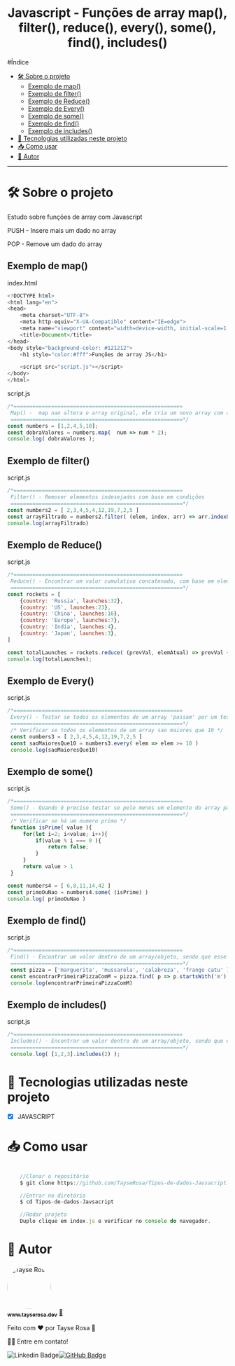 <h1 align="center"> Javascript - Funções de array map(), filter(), reduce(), every(), some(), find(), includes()</h1>

#Índice
- [🛠 Sobre o projeto](#-sobre-o-projeto)
  - [Exemplo de map()](#exemplo-de-map)
  - [Exemplo de filter()](#exemplo-de-filter)
  - [Exemplo de Reduce()](#exemplo-de-reduce)
  - [Exemplo de Every()](#exemplo-de-every)
  - [Exemplo de some()](#exemplo-de-some)
  - [Exemplo de find()](#exemplo-de-find)
  - [Exemplo de includes()](#exemplo-de-includes)
- [🚀 Tecnologias utilizadas neste projeto](#-tecnologias-utilizadas-neste-projeto)
- [📥 Como usar](#-como-usar)
- [🚀 Autor](#-autor)
  
---
# 🛠 Sobre o projeto

<p>Estudo sobre funções de array com Javascript</p>

<p>PUSH - Insere mais um dado no array </p>
<p>POP - Remove um dado do array</p>

## Exemplo de map()
index.html
```js
<!DOCTYPE html>
<html lang="en">
<head>
    <meta charset="UTF-8">
    <meta http-equiv="X-UA-Compatible" content="IE=edge">
    <meta name="viewport" content="width=device-width, initial-scale=1.0">
    <title>Document</title>
</head>
<body style="background-color: #121212">
    <h1 style="color:#fff">Funções de array JS</h1>

    <script src="script.js"></script>
</body>
</html>
```

script.js
```js
/*======================================================
 Map() -  map nao altera o array original, ele cria um novo array com as modifiaçoes
 =======================================================*/
const numbers = [1,2,4,5,10];
const dobraValores = numbers.map(  num => num * 2);
console.log( dobraValores );
```

## Exemplo de filter()
script.js
```js
/*======================================================
 Filter() - Remover elementos indesejados com base em condições
 =======================================================*/
const numbers2 = [ 2,3,4,5,4,12,19,7,2,5 ]
const arrayFiltrado = numbers2.filter( (elem, index, arr) => arr.indexOf(elem) === index ) //Esta eliminando valores repetidos
console.log(arrayFiltrado)

```
## Exemplo de Reduce() 
script.js
```js
/*======================================================
 Reduce() - Encontrar um valor cumulativo concatenado, com base em elementos de todo o array
 =======================================================*/
const rockets = [
    {country: 'Russia', launches:32},
    {country: 'US', launches:23},
    {country: 'China', launches:16},
    {country: 'Europe', launches:7},
    {country: 'India', launches:4},
    {country: 'Japan', launches:3},
]

const totalLaunches = rockets.reduce( (prevVal, elemAtual) => prevVal + elemAtual.launches, 0) /* descobrir o total de lançamentos de todos os paises */
console.log(totalLaunches);

```


## Exemplo de Every()
script.js
```js
/*======================================================
 Every() - Testar se todos os elementos de um array 'passam' por um teste especifico(muito parecido com o filter, mas o filter retorna um novo array objeto, mas o every vai dar um resultado booleano)
 =======================================================*/
 /* Verificar se todos os elementos de um array sao maiores que 10 */
 const numbers3 = [ 2,3,4,5,4,12,19,7,2,5 ]
 const saoMaioresQue10 = numbers3.every( elem => elem >= 10 )
 console.log(saoMaioresQue10)

```

## Exemplo de some()
script.js
```js
/*======================================================
 Some() - Quando é preciso testar se pelo menos um elemento do array passa por um teste específico - Retorna true ou false
 =======================================================*/
 /* Verificar se há um numero primo */
 function isPrime( value ){
     for(let i=2; i<value; i++){
         if(value % i === 0 ){
             return false;
         }
     }
     return value > 1
 }

const numbers4 = [ 6,8,11,14,42 ]
const primoOuNao = numbers4.some( (isPrime) )
console.log( primoOuNao )

```

## Exemplo de find()
script.js
```js
/*======================================================
 Find() - Encontrar um valor dentro de um array/objeto, sendo que esse retorno sera do primeiro elemento que satisfizer o teste
 =======================================================*/
 const pizza = ['marguerita', 'mussarela', 'calabreza', 'frango catu' ];
 const encontrarPrimeiraPizzaComM = pizza.find( p => p.startsWith('m') );
 console.log(encontrarPrimeiraPizzaComM)

```

## Exemplo de includes()
script.js
```js
/*======================================================
 Includes() - Encontrar um valor dentro de um array/objeto, sendo que esse retorno sera do primeiro elemento que satisfizer o teste - Diferença em relação ao find, é que ele retorna BOOLEANO.
 =======================================================*/
 console.log( [1,2,3].includes(2) );

```


# 🚀 Tecnologias utilizadas neste projeto

- [x] JAVASCRIPT

# 📥 Como usar
```js

    //Clonar o repositório
    $ git clone https://github.com/TayseRosa/Tipos-de-dados-Javsacript.git

    //Entrar no diretório
    $ cd Tipos-de-dados-Javsacript

    //Rodar projeto
    Duplo clique em index.js e verificar no console do navegador.

``` 

# 🚀 Autor

<a href="https://www.tayserosa.dev">
 <img style="border-radius: 50%;" src="https://avatars.githubusercontent.com/u/31596454?v=4" width="100px;" alt="Tayse Rosa" style="border-radius:50%"/>
 <br />
 <sub><b>www.tayserosa.dev</b></sub></a> <a href="https://www.tayserosa.dev" title="Tayse Rosa" target="_blank">🚀</a>


Feito com ❤️ por Tayse Rosa 🚀

👋🏽 Entre em contato!

![Linkedin Badge](https://img.shields.io/badge/-TayseRosa-blue?style=flat-square&logo=Linkedin&logoColor=white&link=https://www.linkedin.com/in/tayse-rosa-3b683151/)[![GitHub Badge](https://img.shields.io/badge/GitHub-100000?style=for-the-badge&logo=github&logoColor=white)](https://github.com/TayseRosa/)
